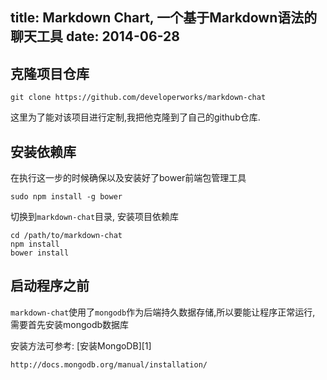 title: Markdown Chart, 一个基于Markdown语法的聊天工具
date: 2014-06-28
---

## 克隆项目仓库

```
git clone https://github.com/developerworks/markdown-chat
```

这里为了能对该项目进行定制,我把他克隆到了自己的github仓库.


## 安装依赖库

在执行这一步的时候确保以及安装好了bower前端包管理工具


```
sudo npm install -g bower
```

切换到`markdown-chat`目录, 安装项目依赖库


```
cd /path/to/markdown-chat
npm install
bower install
```

<!-- more -->

## 启动程序之前

`markdown-chat`使用了`mongodb`作为后端持久数据存储,所以要能让程序正常运行, 需要首先安装mongodb数据库

安装方法可参考: [安装MongoDB][1]

    http://docs.mongodb.org/manual/installation/

